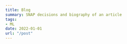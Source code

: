 ```yaml
---
title: Blog
summary: SNAP decisions and biography of an article
tags:
- ML
date: 2022-01-01
url: "/post"
---
```

